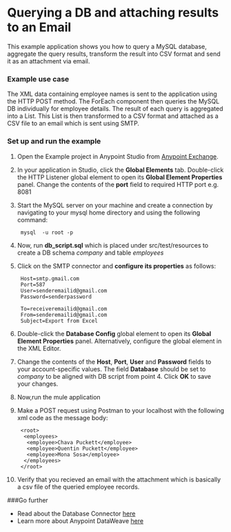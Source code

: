 # Querying a DB and attaching results to an Email

This example application shows you how to query a MySQL database, aggregate the query results, transform the result into CSV format and send it as an attachment via email.

### Example use case
The XML data containing employee names is sent to the application using the HTTP POST method. The ForEach component then queries the MySQL DB individually for employee details. The result of each query is aggregated into a List. This List is then transformed to a CSV format and attached as a CSV file to an email which is sent using SMTP.

### Set up and run the example

1. Open the Example project in Anypoint Studio from [Anypoint Exchange](http://www.mulesoft.org/documentation/display/current/Anypoint+Exchange). 

1. In your application in Studio, click the **Global Elements** tab. Double-click the HTTP Listener global element to open its **Global Element Properties** panel. Change the contents of the **port** field to required HTTP port e.g. 8081
1. Start the MySQL server on your machine and create a connection by navigating to your mysql home directory and using the following command:
                  
        mysql  -u root -p

1. Now, run **db_script.sql** which is placed under src/test/resources to create a DB schema *company* and table *employees*

1. Click on the SMTP connector and **configure its properties** as follows:

        Host=smtp.gmail.com
        Port=587
        User=senderemailid@gmail.com
        Password=senderpassword

        To=receiveremailid@gmail.com
        From=senderemailid@gmail.com
        Subject=Export from Excel

1. Double-click the **Database Config** global element to open its **Global Element Properties** panel. Alternatively, configure the global element in the XML Editor.
1. Change the contents of the **Host**,  **Port**, **User** and **Password** fields to your account-specific values. The field **Database** should be set to *company* to be aligned with DB script from point 4. Click **OK** to save your changes.
        
1. Now,run the mule application

1. Make a POST request using Postman to your localhost with the following xml code as the message body:

        <root>
         <employees>
          <employee>Chava Puckett</employee>
          <employee>Quentin Puckett</employee>
          <employee>Mona Sosa</employee>
         </employees>
        </root>

1. Verify that you recieved an email with the attachment which is basically a csv file of the queried employee records.

###Go further
* Read about the Database Connector [here](http://www.mulesoft.org/documentation/display/current/Database+Connector)
* Learn more about Anypoint DataWeave [here](https://developer.mulesoft.com/docs/display/current/DataWeave+Reference+Documentation)

